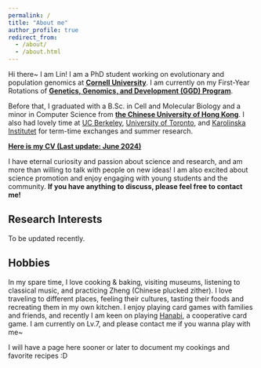 ```yaml
---
permalink: /
title: "About me"
author_profile: true
redirect_from: 
  - /about/
  - /about.html
---
```


Hi there~ I am Lin! I am a PhD student working on evolutionary and population genomics at [**Cornell University**](https://www.cornell.edu/). I am currently on my First-Year Rotations of [**Genetics, Genomics, and Development (GGD) Program**](https://gendev.cornell.edu/).

Before that, I graduated with a B.Sc. in Cell and Molecular Biology and a minor in Computer Science from [**the Chinese University of Hong Kong**](https://www.cuhk.edu.hk/english/index.html). I also had lovely time at [UC Berkeley](https://www.berkeley.edu/), [University of Toronto](https://www.utoronto.ca/), and [Karolinska Institutet](https://ki.se/en) for term-time exchanges and summer research.

[**Here is my CV (Last update: June 2024)**](https://lin0yuan.github.io/files/CV_202406.pdf)

I have eternal curiosity and passion about science and research, and am more than willing to talk with people on new ideas! I am also excited about science promotion and enjoy engaging with young students and the community. **If you have anything to discuss, please feel free to contact me!** 

## Research Interests
To be updated recently.


## Hobbies
In my spare time, I love cooking & baking, visiting museums, listening to classical music, and practicing Zheng (Chinese plucked zither). I love traveling to different places, feeling their cultures, tasting their foods and recreating them in my own kitchen. I enjoy playing card games with families and friends, and recently I am keen on playing [Hanabi](https://hanabi.github.io/), a cooperative card game. I am currently on Lv.7, and please contact me if you wanna play with me~

I will have a page here sooner or later to document my cookings and favorite recipes :D